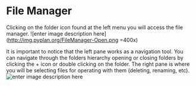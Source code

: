 # File Manager
Clicking on the folder icon found at the left menu you will access the file manager.
![enter image description here](http://img.pyplan.org/FileManager-Open.png =400x)

It is important to notice that the left pane works as a navigation tool. You can navigate through the folders hierarchy opening or closing folders by clicking the + icon or double clicking on the folder.
The right pane is where you will be selecting files for operating with them (deleting, renaming, etc).
![enter image description here](http://img.pyplan.org/FileManager-home.png)

<!--stackedit_data:
eyJoaXN0b3J5IjpbLTI4Nzk5MjIyNCwxNzQzMTgxNzA3LC0xMj
IxODU5ODAzLDQ2MDk5OTgyOCwtMjkzMDI1MzE2LDE3NDUyMzI1
NThdfQ==
-->
